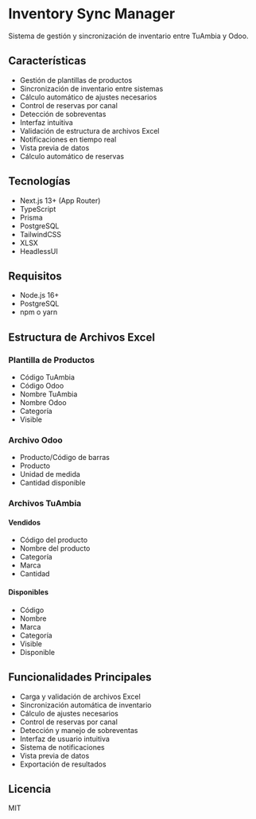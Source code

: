 # Inventory Sync Manager

Sistema de gestión y sincronización de inventario entre TuAmbia y Odoo.

## Características

- Gestión de plantillas de productos
- Sincronización de inventario entre sistemas
- Cálculo automático de ajustes necesarios
- Control de reservas por canal
- Detección de sobreventas
- Interfaz intuitiva
- Validación de estructura de archivos Excel
- Notificaciones en tiempo real
- Vista previa de datos
- Cálculo automático de reservas

## Tecnologías

- Next.js 13+ (App Router)
- TypeScript
- Prisma
- PostgreSQL
- TailwindCSS
- XLSX
- HeadlessUI

## Requisitos

- Node.js 16+
- PostgreSQL
- npm o yarn


## Estructura de Archivos Excel

### Plantilla de Productos
- Código TuAmbia
- Código Odoo
- Nombre TuAmbia
- Nombre Odoo
- Categoría
- Visible

### Archivo Odoo
- Producto/Código de barras
- Producto
- Unidad de medida
- Cantidad disponible

### Archivos TuAmbia
#### Vendidos
- Código del producto
- Nombre del producto
- Categoría
- Marca
- Cantidad

#### Disponibles
- Código
- Nombre
- Marca
- Categoría
- Visible
- Disponible

## Funcionalidades Principales

- Carga y validación de archivos Excel
- Sincronización automática de inventario
- Cálculo de ajustes necesarios
- Control de reservas por canal
- Detección y manejo de sobreventas
- Interfaz de usuario intuitiva
- Sistema de notificaciones
- Vista previa de datos
- Exportación de resultados

## Licencia

MIT